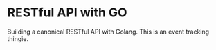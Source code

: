 # RESTful API with GO

Building a canonical RESTful API with Golang. This is an event tracking thingie.